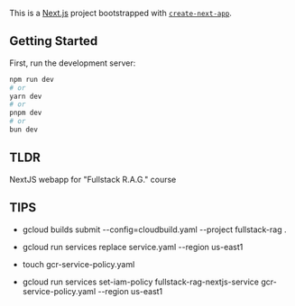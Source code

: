 This is a [Next.js](https://nextjs.org/) project bootstrapped with [`create-next-app`](https://github.com/vercel/next.js/tree/canary/packages/create-next-app).

## Getting Started

First, run the development server:

```bash
npm run dev
# or
yarn dev
# or
pnpm dev
# or
bun dev
```

## TLDR

NextJS webapp for "Fullstack R.A.G." course

## TIPS

- gcloud builds submit --config=cloudbuild.yaml --project fullstack-rag .

- gcloud run services replace service.yaml --region us-east1

- touch gcr-service-policy.yaml

- gcloud run services set-iam-policy fullstack-rag-nextjs-service gcr-service-policy.yaml --region us-east1
